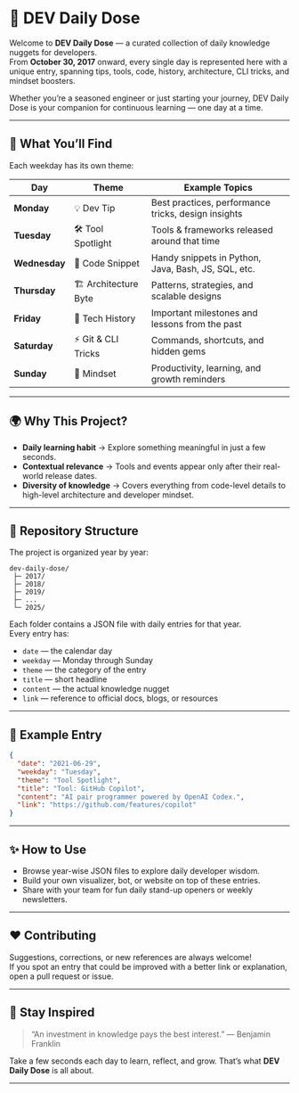 # 🌟 DEV Daily Dose

Welcome to **DEV Daily Dose** — a curated collection of daily knowledge nuggets for developers.  
From **October 30, 2017** onward, every single day is represented here with a unique entry, spanning tips, tools, code, history, architecture, CLI tricks, and mindset boosters.

Whether you’re a seasoned engineer or just starting your journey, DEV Daily Dose is your companion for continuous learning — one day at a time.

---

## 📅 What You’ll Find

Each weekday has its own theme:

| Day        | Theme                  | Example Topics                           |
|------------|------------------------|------------------------------------------|
| **Monday** | 💡 Dev Tip             | Best practices, performance tricks, design insights |
| **Tuesday**| 🛠 Tool Spotlight       | Tools & frameworks released around that time |
| **Wednesday** | 📜 Code Snippet     | Handy snippets in Python, Java, Bash, JS, SQL, etc. |
| **Thursday** | 🏗 Architecture Byte | Patterns, strategies, and scalable designs |
| **Friday** | 📖 Tech History        | Important milestones and lessons from the past |
| **Saturday** | ⚡ Git & CLI Tricks  | Commands, shortcuts, and hidden gems |
| **Sunday** | 🧠 Mindset             | Productivity, learning, and growth reminders |

---

## 🌍 Why This Project?

- **Daily learning habit** → Explore something meaningful in just a few seconds.  
- **Contextual relevance** → Tools and events appear only after their real-world release dates.  
- **Diversity of knowledge** → Covers everything from code-level details to high-level architecture and developer mindset.  

---

## 📂 Repository Structure

The project is organized year by year:

```
dev-daily-dose/
 ├─ 2017/
 ├─ 2018/
 ├─ 2019/
 ├─ ...
 └─ 2025/
```

Each folder contains a JSON file with daily entries for that year.  
Every entry has:
- `date` — the calendar day
- `weekday` — Monday through Sunday
- `theme` — the category of the entry
- `title` — short headline
- `content` — the actual knowledge nugget
- `link` — reference to official docs, blogs, or resources

---

## 📖 Example Entry

```json
{
  "date": "2021-06-29",
  "weekday": "Tuesday",
  "theme": "Tool Spotlight",
  "title": "Tool: GitHub Copilot",
  "content": "AI pair programmer powered by OpenAI Codex.",
  "link": "https://github.com/features/copilot"
}
```

---

## ✨ How to Use

- Browse year-wise JSON files to explore daily developer wisdom.  
- Build your own visualizer, bot, or website on top of these entries.  
- Share with your team for fun daily stand-up openers or weekly newsletters.  

---

## ❤️ Contributing

Suggestions, corrections, or new references are always welcome!  
If you spot an entry that could be improved with a better link or explanation, open a pull request or issue.  

---

## 📢 Stay Inspired

> “An investment in knowledge pays the best interest.” — Benjamin Franklin

Take a few seconds each day to learn, reflect, and grow. That’s what **DEV Daily Dose** is all about.

---

